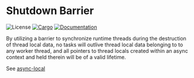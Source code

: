 # Shutdown Barrier
![License](https://img.shields.io/badge/license-MIT-green.svg)
[![Cargo](https://img.shields.io/crates/v/shutdown-barrier.svg)](https://crates.io/crates/shutdown-barrier)
[![Documentation](https://docs.rs/shutdown-barrier/badge.svg)](https://docs.rs/shutdown-barrier)

By utilizing a barrier to synchronize runtime threads during the destruction of thread local data, no tasks will outlive thread local data belonging to to any worker thread, and all pointers to thread locals created within an async context and held therein will be of a valid lifetime.

See [async-local](https://crates.io/crates/async-local)